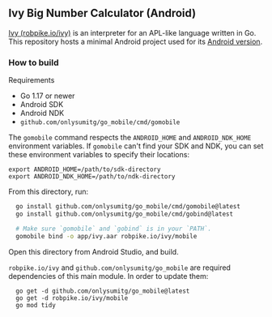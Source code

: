 ## Ivy Big Number Calculator (Android)

[Ivy (robpike.io/ivy)](https://robpike.io/ivy) is an interpreter for an APL-like language written in Go.
This repository hosts a minimal Android project used for its [Android version](https://play.google.com/store/apps/details?id=org.golang.ivy&hl=en_US&gl=US).

### How to build

Requirements
  - Go 1.17 or newer
  - Android SDK
  - Android NDK
  - `github.com/onlysumitg/go_mobile/cmd/gomobile`

The `gomobile` command respects the `ANDROID_HOME` and `ANDROID_NDK_HOME` environment variables.  If `gomobile` can't find your SDK and NDK, you can set these environment variables to specify their locations:
```
export ANDROID_HOME=/path/to/sdk-directory
export ANDROID_NDK_HOME=/path/to/ndk-directory
```

From this directory, run:

```sh
  go install github.com/onlysumitg/go_mobile/cmd/gomobile@latest
  go install github.com/onlysumitg/go_mobile/cmd/gobind@latest

  # Make sure `gomobile` and `gobind` is in your `PATH`.
  gomobile bind -o app/ivy.aar robpike.io/ivy/mobile
```

Open this directory from Android Studio, and build.

`robpike.io/ivy` and `github.com/onlysumitg/go_mobile` are required dependencies of this main module. In order to update them:

```
  go get -d github.com/onlysumitg/go_mobile@latest
  go get -d robpike.io/ivy/mobile
  go mod tidy
```
